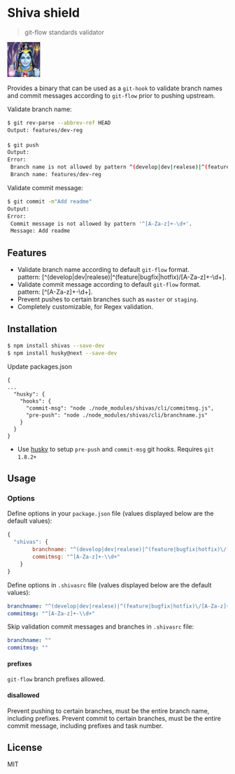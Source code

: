 # Shiva shield
> git-flow standards validator

![](shiva.gif)

Provides a binary that can be used as a `git-hook` to validate branch names and commit messages according to `git-flow` prior to pushing upstream. 

Validate branch name:
```sh
$ git rev-parse --abbrev-ref HEAD
Output: features/dev-reg
  
$ git push
Output:
Error:
 Branch name is not allowed by pattern ^(develop|dev|realese)|^(feature|bugfix|hotfix)/[A-Za-z]+-\d+.
 Branch name: features/dev-reg
```

Validate commit message:
```sh
$ git commit -m"Add readme"
Output:
Error:
 Commit message is not allowed by pattern '^[A-Za-z]+-\d+'.
 Message: Add readme
```


## Features

- Validate branch name according to default `git-flow` format. <br>
  pattern: [^(develop|dev|realese)|^(feature|bugfix|hotfix)\/[A-Za-z]+-\\d+].
- Validate commit message according to default `git-flow` format. <br>
  pattern: [^[A-Za-z]+-\\d+].
- Prevent pushes to certain branches such as `master` or `staging`.
- Completely customizable, for Regex validation.

## Installation

```sh
$ npm install shivas --save-dev
$ npm install husky@next --save-dev
```

Update packages.json
```
{
...
  "husky": {
    "hooks": {
      "commit-msg": "node ./node_modules/shivas/cli/commitmsg.js",
      "pre-push": "node ./node_modules/shivas/cli/branchname.js"
    }
  }
}
```

- Use [husky](http://npm.im/husky) to setup `pre-push` and `commit-msg` git hooks. Requires `git 1.8.2+`


## Usage

### Options

Define options in your `package.json` file (values displayed below are the default values):

```javascript
{
  "shivas": {
        branchname: "^(develop|dev|realese)|^(feature|bugfix|hotfix)\/[A-Za-z]+-\\d+",
        commitmsg: "^[A-Za-z]+-\\d+"
    }
}
```

Define options in `.shivasrc` file (values displayed below are the default values):

```yml
branchname: "^(develop|dev|realese)|^(feature|bugfix|hotfix)\/[A-Za-z]+-\\d+" 
commitmsg: "^[A-Za-z]+-\\d+"
```

Skip validation commit messages and branches in `.shivasrc` file:

```yml
branchname: "" 
commitmsg: ""
```

#### prefixes

`git-flow` branch prefixes allowed. 

#### disallowed

Prevent pushing to certain branches, must be the entire branch name, including prefixes.
Prevent commit to certain branches, must be the entire commit message, including prefixes and task number.

## License

MIT
